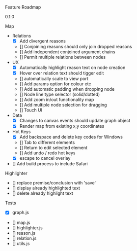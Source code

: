 Feature Roadmap

0.1.0

Map

  - Relations
    - [x] Add divergent reasons
    - [] Conjoining reasons should only join dropped reasons
    - [] Add independent conjoined argument chains
    - [] Permit multiple relations between nodes
  - UX
    - [x] Automatically highlight reason text on node creation
    - [x] Hover over relation text should tigger edit
    - [] automatically scale to view port
    - [] Add params option for colour etc
    - [] Add automatic padding when dropping node
    - [] Node line type selector (solid/dotted) 
    - [] Add zoom in/out functionality map
    - [] Add multiple node selection for dragging  
    - [] Touch UI
  - Data
    - [x] Changes to canvas events should update graph object
    - [x] Render map from existing x,y coordinates
  - Hot Keys
    - [x] Add backspace and delete key codes for Windows
    - [] Tab to different elements
    - [] Return to edit selected element
    - [] Add undo / redo hot keys
    - [x] escape to cancel overlay

  - [] Add build process to include Safari
  
Highlighter

  - [] replace premise/conclusion with 'save'
  - [] display already highlighted text
  - [] delete already highlight text

Tests

  - [x] graph.js
  - [] map.js
  - [] highlighter.js
  - [] reason.js
  - [] relation.js
  - [] utils.js